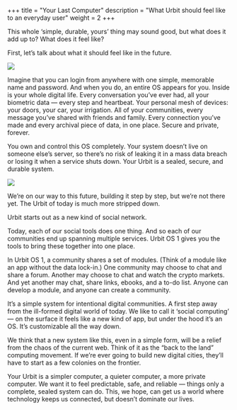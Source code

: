+++
title = "Your Last Computer"
description = "What Urbit should feel like to an everyday user"
weight = 2
+++

This whole ‘simple, durable, yours’ thing may sound good, but what does it add up to? What does it feel like?

First, let’s talk about what it should feel like in the future.

<picture class="full mt4 mb4 c3-11-lg">
<source srcset="https://media.urbit.org/site/understanding-urbit/your-last-computer/last-computer-1.png,
https://media.urbit.org/site/understanding-urbit/your-last-computer/last-computer-1%402x.png 2x">
<img src="https://media.urbit.org/site/understanding-urbit/your-last-computer/last-computer-1%402x.png"/>
</picture>

Imagine that you can login from anywhere with one simple, memorable name and password. And when you do, an entire OS appears for you. Inside is your whole digital life. Every conversation you’ve ever had, all your biometric data — every step and heartbeat. Your personal mesh of devices: your doors, your car, your irrigation. All of your communities, every message you’ve shared with friends and family. Every connection you’ve made and every archival piece of data, in one place. Secure and private, forever.

You own and control this OS completely. Your system doesn’t live on someone else’s server, so there’s no risk of leaking it in a mass data breach or losing it when a service shuts down. Your Urbit is a sealed, secure, and durable system.

<picture class="full mt4 mb4 c3-11-lg">
<source srcset="https://media.urbit.org/site/understanding-urbit/your-last-computer/last-computer-2.png,
https://media.urbit.org/site/understanding-urbit/your-last-computer/last-computer-2%402x.png 2x,
https://media.urbit.org/site/understanding-urbit/your-last-computer/last-computer-2%403x.svg 3x">
<img src="https://media.urbit.org/site/understanding-urbit/your-last-computer/last-computer-2%402x.png"/>
</picture>

We’re on our way to this future, building it step by step, but we’re not there yet. The Urbit of today is much more stripped down.

Urbit starts out as a new kind of social network.

Today, each of our social tools does one thing. And so each of our communities end up spanning multiple services. Urbit OS 1 gives you the tools to bring these together into one place.

In Urbit OS 1, a community shares a set of modules. (Think of a module like an app without the data lock-in.) One community may choose to chat and share a forum. Another may choose to chat and watch the crypto markets. And yet another may chat, share links, ebooks, and a to-do list. Anyone can develop a module, and anyone can create a community.

It’s a simple system for intentional digital communities. A first step away from the ill-formed digital world of today. We like to call it ‘social computing’ — on the surface it feels like a new kind of app, but under the hood it’s an OS. It’s customizable all the way down.

We think that a new system like this, even in a simple form, will be a relief from the chaos of the current web. Think of it as the “back to the land” computing movement. If we’re ever going to build new digital cities, they’ll have to start as a few colonies on the frontier.

Your Urbit is a simpler computer, a quieter computer, a more private computer. We want it to feel predictable, safe, and reliable — things only a complete, sealed system can do. This, we hope, can get us a world where technology keeps us connected, but doesn’t dominate our lives.
